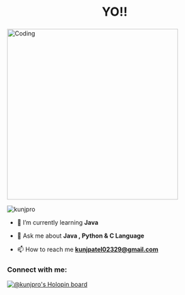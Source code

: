 <h1 align="center">YO!!</h1>
<h3 align="center"><CODER/></h3>
<img align="center" alt="Coding" width="400" src="https://p92.com/binaries/content/gallery/p92website/jobs/java_banner.png">

<p align="left"> <img src="https://komarev.com/ghpvc/?username=kunjpro&label=Profile%20views&color=0e75b6&style=flat" alt="kunjpro" /> </p>

- 🌱 I’m currently learning **Java**

- 💬 Ask me about **Java , Python & C Language**

- 📫 How to reach me **kunjpatel02329@gmail.com**

<h3 align="left">Connect with me:</h3>
<p align="left">

</p>

[![@kunjpro's Holopin board](https://holopin.me/kunjpro)](https://holopin.io/@kunjpro)

